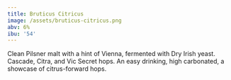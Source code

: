 ```yaml
---
title: Bruticus Citricus
image: /assets/bruticus-citricus.png
abv: 6%
ibu: '54'
---
```

Clean Pilsner malt with a hint of Vienna, fermented with Dry Irish yeast. Cascade, Citra, and Vic Secret hops. An easy drinking, high carbonated, a showcase of citrus-forward hops.
